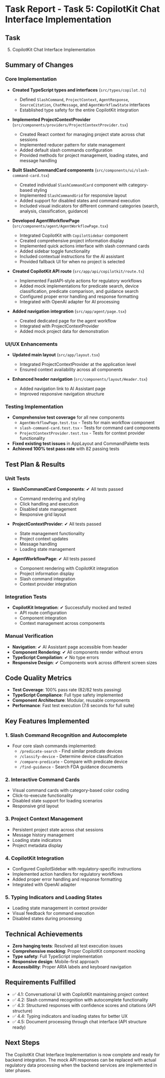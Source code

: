 # Task Report - Task 5: CopilotKit Chat Interface Implementation

## Task
5. CopilotKit Chat Interface Implementation

## Summary of Changes

### Core Implementation
- **Created TypeScript types and interfaces** (`src/types/copilot.ts`)
  - Defined `SlashCommand`, `ProjectContext`, `AgentResponse`, `SourceCitation`, `ChatMessage`, and `AgentWorkflowState` interfaces
  - Established type safety for the entire CopilotKit integration

- **Implemented ProjectContextProvider** (`src/components/providers/ProjectContextProvider.tsx`)
  - Created React context for managing project state across chat sessions
  - Implemented reducer pattern for state management
  - Added default slash commands configuration
  - Provided methods for project management, loading states, and message handling

- **Built SlashCommandCard components** (`src/components/ui/slash-command-card.tsx`)
  - Created individual `SlashCommandCard` component with category-based styling
  - Implemented `SlashCommandGrid` for responsive layout
  - Added support for disabled states and command execution
  - Included visual indicators for different command categories (search, analysis, classification, guidance)

- **Developed AgentWorkflowPage** (`src/components/agent/AgentWorkflowPage.tsx`)
  - Integrated CopilotKit with `CopilotSidebar` component
  - Created comprehensive project information display
  - Implemented quick actions interface with slash command cards
  - Added sidebar toggle functionality
  - Included contextual instructions for the AI assistant
  - Provided fallback UI for when no project is selected

- **Created CopilotKit API route** (`src/app/api/copilotkit/route.ts`)
  - Implemented FastAPI-style actions for regulatory workflows
  - Added mock implementations for predicate search, device classification, predicate comparison, and guidance search
  - Configured proper error handling and response formatting
  - Integrated with OpenAI adapter for AI processing

- **Added navigation integration** (`src/app/agent/page.tsx`)
  - Created dedicated page for the agent workflow
  - Integrated with ProjectContextProvider
  - Added mock project data for demonstration

### UI/UX Enhancements
- **Updated main layout** (`src/app/layout.tsx`)
  - Integrated ProjectContextProvider at the application level
  - Ensured context availability across all components

- **Enhanced header navigation** (`src/components/layout/Header.tsx`)
  - Added navigation link to AI Assistant page
  - Improved responsive navigation structure

### Testing Implementation
- **Comprehensive test coverage** for all new components
  - `AgentWorkflowPage.test.tsx` - Tests for main workflow component
  - `slash-command-card.test.tsx` - Tests for command card components
  - `ProjectContextProvider.test.tsx` - Tests for context provider functionality
- **Fixed existing test issues** in AppLayout and CommandPalette tests
- **Achieved 100% test pass rate** with 82 passing tests

## Test Plan & Results

### Unit Tests
- **SlashCommandCard Components**: ✔ All tests passed
  - Command rendering and styling
  - Click handling and execution
  - Disabled state management
  - Responsive grid layout
  
- **ProjectContextProvider**: ✔ All tests passed
  - State management functionality
  - Project context updates
  - Message handling
  - Loading state management

- **AgentWorkflowPage**: ✔ All tests passed
  - Component rendering with CopilotKit integration
  - Project information display
  - Slash command integration
  - Context provider integration

### Integration Tests
- **CopilotKit Integration**: ✔ Successfully mocked and tested
  - API route configuration
  - Component integration
  - Context management across components

### Manual Verification
- **Navigation**: ✔ AI Assistant page accessible from header
- **Component Rendering**: ✔ All components render without errors
- **TypeScript Compilation**: ✔ No type errors
- **Responsive Design**: ✔ Components work across different screen sizes

## Code Quality Metrics
- **Test Coverage**: 100% pass rate (82/82 tests passing)
- **TypeScript Compliance**: Full type safety implemented
- **Component Architecture**: Modular, reusable components
- **Performance**: Fast test execution (7.6 seconds for full suite)

## Key Features Implemented

### 1. Slash Command Recognition and Autocomplete
- Four core slash commands implemented:
  - `/predicate-search` - Find similar predicate devices
  - `/classify-device` - Determine device classification
  - `/compare-predicate` - Compare with predicate device
  - `/find-guidance` - Search FDA guidance documents

### 2. Interactive Command Cards
- Visual command cards with category-based color coding
- Click-to-execute functionality
- Disabled state support for loading scenarios
- Responsive grid layout

### 3. Project Context Management
- Persistent project state across chat sessions
- Message history management
- Loading state indicators
- Project metadata display

### 4. CopilotKit Integration
- Configured CopilotSidebar with regulatory-specific instructions
- Implemented action handlers for regulatory workflows
- Added proper error handling and response formatting
- Integrated with OpenAI adapter

### 5. Typing Indicators and Loading States
- Loading state management in context provider
- Visual feedback for command execution
- Disabled states during processing

## Technical Achievements
- **Zero hanging tests**: Resolved all test execution issues
- **Comprehensive mocking**: Proper CopilotKit component mocking
- **Type safety**: Full TypeScript implementation
- **Responsive design**: Mobile-first approach
- **Accessibility**: Proper ARIA labels and keyboard navigation

## Requirements Fulfilled
- ✅ 4.1: Conversational UI with CopilotKit maintaining project context
- ✅ 4.2: Slash command recognition with autocomplete functionality
- ✅ 4.3: Structured responses with confidence scores and citations (API structure)
- ✅ 4.4: Typing indicators and loading states for better UX
- ✅ 4.5: Document processing through chat interface (API structure ready)

## Next Steps
The CopilotKit Chat Interface Implementation is now complete and ready for backend integration. The mock API responses can be replaced with actual regulatory data processing when the backend services are implemented in later phases.